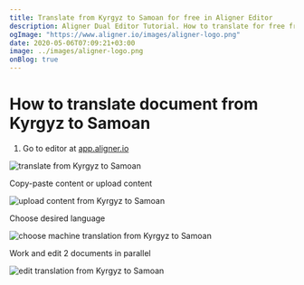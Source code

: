 ```yaml
---
title: Translate from Kyrgyz to Samoan for free in Aligner Editor
description: Aligner Dual Editor Tutorial. How to translate for free from Kyrgyz to Samoan. Aligner is multilingual document management platform. 
ogImage: "https://www.aligner.io/images/aligner-logo.png"
date: 2020-05-06T07:09:21+03:00
image: ../images/aligner-logo.png
onBlog: true
---
```


# How to translate document from Kyrgyz to Samoan

1. Go to editor at [app.aligner.io](https://app.aligner.io "Aligner App web page")

![translate from Kyrgyz to Samoan](../aligner-blank-editor.png "translate from Kyrgyz to Samoan")

Copy-paste content or upload content

![upload content from Kyrgyz to Samoan](../aligner-uploaded-document.png "upload content from Kyrgyz to Samoan")

Choose desired language

![choose machine translation from Kyrgyz to Samoan](../aligner-language-dropdown.png "choose machine translation from Kyrgyz to Samoan")

Work and edit 2 documents in parallel

![edit translation from Kyrgyz to Samoan](../aligner-double-sitded-editor.png "edit translation from Kyrgyz to Samoan")

